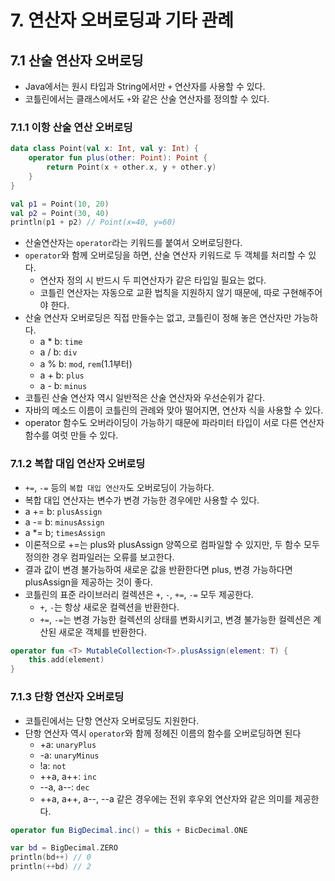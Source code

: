 # 7. 연산자 오버로딩과 기타 관례

## 7.1 산술 연산자 오버로딩

- Java에서는 원시 타입과 String에서만 `+` 연산자를 사용할 수 있다.
- 코틀린에서는 클래스에서도 `+`와 같은 산술 연산자를 정의할 수 있다.

### 7.1.1 이항 산술 연산 오버로딩

```kotlin
data class Point(val x: Int, val y: Int) {
    operator fun plus(other: Point): Point {
        return Point(x + other.x, y + other.y)
    }
}

val p1 = Point(10, 20)
val p2 = Point(30, 40)
println(p1 + p2) // Point(x=40, y=60)
```

- 산술연산자는 `operator`라는 키워드를 붙여서 오버로딩한다.
- `operator`와 함께 오버로딩을 하면, 산술 연산자 키워드로 두 객체를 처리할 수 있다.
  - 연산자 정의 시 반드시 두 피연산자가 같은 타입일 필요는 없다.
  - 코틀린 연산자는 자동으로 교환 법칙을 지원하지 않기 때문에, 따로 구현해주어야 한다.
- 산술 연산자 오버로딩은 직접 만들수는 없고, 코틀린이 정해 놓은 연산자만 가능하다.
  - a * b: `time`
  - a / b: `div`
  - a % b: `mod`, `rem`(1.1부터)
  - a + b: `plus`
  - a - b: `minus`
- 코틀린 산술 연산자 역시 일반적은 산술 연산자와 우선순위가 같다.
- 자바의 메소드 이름이 코틀린의 관례와 맞아 떨어지면, 연산자 식을 사용할 수 있다.
- operator 함수도 오버라이딩이 가능하기 때문에 파라미터 타입이 서로 다른 연산자 함수를 여럿 만들 수 있다.

### 7.1.2 복합 대입 연산자 오버로딩

- `+=`, `-=` 등의 `복합 대입 연산자`도 오버로딩이 가능하다.
- 복합 대입 연산자는 변수가 변경 가능한 경우에만 사용할 수 있다.
- a += b: `plusAssign`
- a -= b: `minusAssign`
- a *= b; `timesAssign`
- 이론적으로 +=는 plus와 plusAssign 양쪽으로 컴파일할 수 있지만, 두 함수 모두 정의한 경우 컴파일러는 오류를 보고한다.
- 결과 값이 변경 불가능하여 새로운 값을 반환한다면 plus, 변경 가능하다면 plusAssign을 제공하는 것이 좋다.
- 코틀린의 표준 라이브러리 컬렉션은 `+`, `-`, `+=`, `-=` 모두 제공한다.
  - `+`, `-`는 항상 새로운 컬렉션을 반환한다.
  - `+=`, `-=`는 변경 가능한 컬렉션의 상태를 변화시키고, 변경 불가능한 컬렉션은 계산된 새로운 객체를 반환한다.

```kotlin
operator fun <T> MutableCollection<T>.plusAssign(element: T) {
    this.add(element)
}
```

### 7.1.3 단항 연산자 오버로딩

- 코틀린에서는 단항 연산자 오버로딩도 지원한다.
- 단항 연산자 역시 `operator`와 함께 정헤진 이름의 함수를 오버로딩하면 된다
  - +a: `unaryPlus`
  - -a: `unaryMinus`
  - !a: `not`
  - ++a, a++: `inc`
  - --a, a--: `dec`
  - ++a, a++, a--, --a 같은 경우에는 전위 후우외 연산자와 같은 의미를 제공한다.

```kotlin
operator fun BigDecimal.inc() = this + BicDecimal.ONE

var bd = BigDecimal.ZERO
println(bd++) // 0
println(++bd) // 2
```